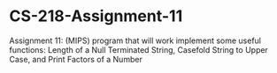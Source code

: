 # CS-218-Assignment-11
Assignment 11: (MIPS) program that will work implement some useful functions: Length of a Null Terminated String, Casefold String to Upper Case, and Print Factors of a Number
